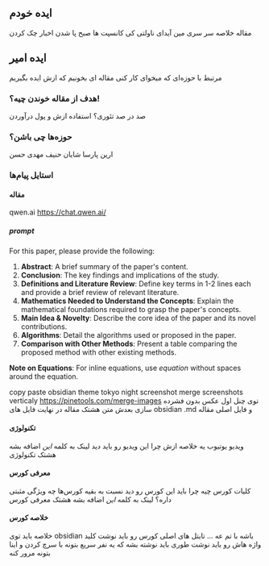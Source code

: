 ## ایده خودم
مقاله
خلاصه سر سری
مین آیدای
ناولتی
کی کانسپت ها
صبح پا شدن اخبار چک کردن
## ایده امیر
مرتبط با حوزه‌ای که میخوای کار کنی
مقاله ای بخونیم که ازش ایده بگیریم
### هدف از مقاله خوندن چیه؟!
صد در صد تئوری؟
استفاده ازش و پول درآوردن
### حوزه‌ها چی باشن؟
ارین
پارسا
شایان
حنیف
مهدی
حسن
### استایل پیام‌ها
#### مقاله
qwen.ai https://chat.qwen.ai/
##### prompt

For this paper, please provide the following:

1. **Abstract**: A brief summary of the paper's content.
2. **Conclusion**: The key findings and implications of the study.
3. **Definitions and Literature Review**: Define key terms in 1-2 lines each and provide a brief review of relevant literature.
4. **Mathematics Needed to Understand the Concepts**: Explain the mathematical foundations required to grasp the paper's concepts.
5. **Main Idea & Novelty**: Describe the core idea of the paper and its novel contributions.
6. **Algorithms**: Detail the algorithms used or proposed in the paper.
7. **Comparison with Other Methods**: Present a table comparing the proposed method with other existing methods.

**Note on Equations**: For inline equations, use $equation$ without spaces around the equation.

 copy paste obsidian
 theme tokyo night
 screenshot
 merge screenshots verticaly https://pinetools.com/merge-images
توی چنل اول عکس بدون فشرده سازی
بعدش متن
هشتک مقاله
در نهایت فایل های obsidian .md
و فایل اصلی مقاله
#### تکنولوژی
ویدیو یوتیوب 
یه خلاصه ازش
چرا این ویدیو رو باید دید
لینک به کلمه *این* اضافه بشه
هشتک تکنولوژی
#### معرفی کورس
کلیات کورس چیه
چرا باید این کورس رو دید
نسبت به بقیه کورس‌ها چه ویژگی مثبتی داره؟
لینک به کلمه *این* اضافه بشه
هشتک معرفی کورس
#### خلاصه کورس
خلاصه باید توی obsidian باشه با تم عه ...
تایتل های اصلی کورس رو باید نوشت
کلید واژه هاش رو باید نوشت
طوری باید نوشته بشه که یه نفر سریع بتونه با سرچ کردن و اینا بتونه مرور کنه
